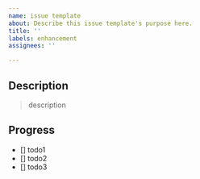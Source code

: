 ```yaml
---
name: issue template
about: Describe this issue template's purpose here.
title: ''
labels: enhancement
assignees: ''

---
```


## Description

> description

## Progress
- [] todo1
- [] todo2
- [] todo3
